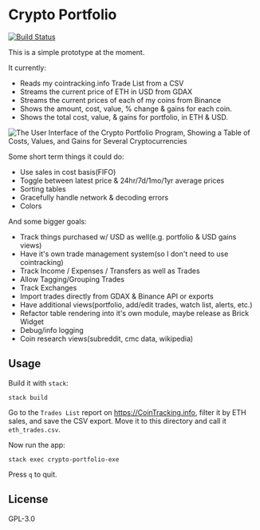 # Crypto Portfolio

[![Build Status](https://travis-ci.org/prikhi/crypto-portfolio.svg?branch=master)](https://travis-ci.org/prikhi/crypto-portfolio)

This is a simple prototype at the moment.

It currently:

* Reads my cointracking.info Trade List from a CSV
* Streams the current price of ETH in USD from GDAX
* Streams the current prices of each of my coins from Binance
* Shows the amount, cost, value, % change & gains for each coin.
* Shows the total cost, value, & gains for portfolio, in ETH & USD.

![The User Interface of the Crypto Portfolio Program, Showing a Table of Costs, Values, and Gains for Several Cryptocurrencies](http://bugs.sleepanarchy.com/projects/crypto-portfolio/repository/revisions/master/entry/screenshot.png "KSP Automation Screenshot")


Some short term things it could do:

* Use sales in cost basis(FIFO)
* Toggle between latest price & 24hr/7d/1mo/1yr average prices
* Sorting tables
* Gracefully handle network & decoding errors
* Colors

And some bigger goals:

* Track things purchased w/ USD as well(e.g. portfolio & USD gains views)
* Have it's own trade management system(so I don't need to use cointracking)
* Track Income / Expenses / Transfers as well as Trades
* Allow Tagging/Grouping Trades
* Track Exchanges
* Import trades directly from GDAX & Binance API or exports
* Have additional views(portfolio, add/edit trades, watch list, alerts, etc.)
* Refactor table rendering into it's own module, maybe release as Brick Widget
* Debug/info logging
* Coin research views(subreddit, cmc data, wikipedia)


## Usage

Build it with `stack`:

    stack build

Go to the `Trades List` report on https://CoinTracking.info, filter it by ETH
sales, and save the CSV export. Move it to this directory and call it
`eth_trades.csv`.

Now run the app:

    stack exec crypto-portfolio-exe

Press `q` to quit.


## License

GPL-3.0

